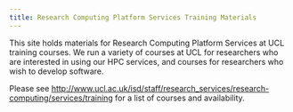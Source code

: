 ```yaml
---
title: Research Computing Platform Services Training Materials
---
```


This site  holds materials  for  Research Computing Platform Services at UCL training courses.
We run a variety of courses at UCL for researchers who are interested in using our HPC services,
and courses for researchers who wish to develop software.

Please see http://www.ucl.ac.uk/isd/staff/research_services/research-computing/services/training for a 
list of courses and availability.

